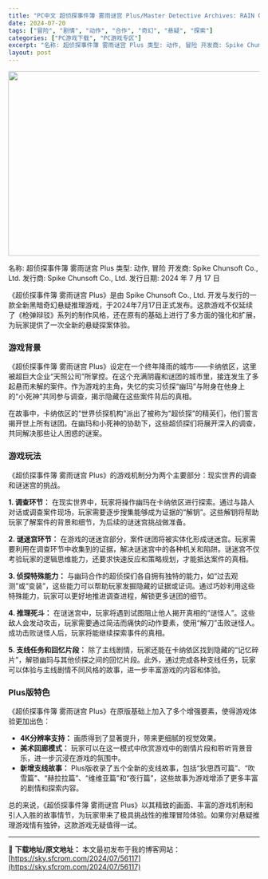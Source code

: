 ```yaml
---
title: "PC中文 超侦探事件簿 雾雨谜宫 Plus/Master Detective Archives: RAIN CODE Plus 43.71G"
date: 2024-07-20
tags: ["冒险", "剧情", "动作", "合作", "奇幻", "悬疑", "探索"]
categories: ["PC游戏下载", "PC游戏专区"]
excerpt: "名称: 超侦探事件簿 雾雨谜宫 Plus 类型: 动作, 冒险 开发商: Spike Chunsoft Co., Ltd. 发行商: Spike Chunsoft Co., Ltd. 发行日期: 2024 年 7 月 17 日 《超侦探事件簿 雾雨谜宫 Plus》是由 Spike Chunsoft &hellip;"
layout: post
---
```


<img class="aligncenter size-full wp-image-56118" src="https://sky.sfcrom.com/wp-content/uploads/2024/07/2024072007105032.webp" alt="" width="660" height="370" />

名称: 超侦探事件簿 雾雨谜宫 Plus
类型: 动作, 冒险
开发商: Spike Chunsoft Co., Ltd.
发行商: Spike Chunsoft Co., Ltd.
发行日期: 2024 年 7 月 17 日

《超侦探事件簿 雾雨谜宫 Plus》是由 Spike Chunsoft Co., Ltd. 开发与发行的一款全新黑暗奇幻悬疑推理游戏，于2024年7月17日正式发布。这款游戏不仅延续了《枪弹辩驳》系列的制作风格，还在原有的基础上进行了多方面的强化和扩展，为玩家提供了一次全新的悬疑探案体验。
<h3>游戏背景</h3>
《超侦探事件簿 雾雨谜宫 Plus》设定在一个终年降雨的城市——卡纳依区，这里被超巨大企业“天照公司”所掌控。在这个充满阴霾和谜团的城市里，接连发生了多起悬而未解的案件。作为游戏的主角，失忆的实习侦探“幽玛”与附身在他身上的“小死神”共同参与调查，揭示隐藏在这些案件背后的真相。

在故事中，卡纳依区的“世界侦探机构”派出了被称为“超侦探”的精英们，他们誓言揭开世上所有谜团。在幽玛和小死神的协助下，这些超侦探们将展开深入的调查，共同解决那些让人困惑的谜案。
<h3>游戏玩法</h3>
《超侦探事件簿 雾雨谜宫 Plus》的游戏机制分为两个主要部分：现实世界的调查和谜迷宫的挑战。

<strong>1. 调查环节：</strong> 在现实世界中，玩家将操作幽玛在卡纳依区进行探索。通过与路人对话或调查案件现场，玩家需要逐步搜集能够成为证据的“解钥”。这些解钥将帮助玩家了解案件的背景和细节，为后续的谜迷宫挑战做准备。

<strong>2. 谜迷宫环节：</strong> 在游戏的谜迷宫部分，案件谜团将被实体化形成谜迷宫。玩家需要利用在调查环节中收集到的证据，解决谜迷宫中的各种机关和陷阱。谜迷宫不仅考验玩家的逻辑思维能力，还要求快速反应和策略规划，才能抵达案件的真相。

<strong>3. 侦探特殊能力：</strong> 与幽玛合作的超侦探们各自拥有独特的能力，如“过去观测”或“变装”，这些能力可以帮助玩家发掘隐藏的证据或证词。通过巧妙利用这些特殊能力，玩家可以更好地推进调查进程，解锁更多谜团的细节。

<strong>4. 推理死斗：</strong> 在谜迷宫中，玩家将遇到试图阻止他人揭开真相的“谜怪人”。这些敌人会发动攻击，玩家需要通过简洁而痛快的动作要素，使用“解刀”击败谜怪人。成功击败谜怪人后，玩家将能继续探索事件的真相。

<strong>5. 支线任务和回忆片段：</strong> 除了主线剧情，玩家还能在卡纳依区找到隐藏的“记忆碎片”，解锁幽玛与其他侦探之间的回忆片段。此外，通过完成各种支线任务，玩家可以体验与主线剧情不同风格的故事，进一步丰富游戏的内容和体验。
<h3>Plus版特色</h3>
《超侦探事件簿 雾雨谜宫 Plus》在原版基础上加入了多个增强要素，使得游戏体验更加出色：
<ul>
 	<li><strong>4K分辨率支持：</strong> 画质得到了显著提升，带来更细腻的视觉效果。</li>
 	<li><strong>美术回廊模式：</strong> 玩家可以在这一模式中欣赏游戏中的剧情片段和聆听背景音乐，进一步沉浸在游戏的氛围中。</li>
 	<li><strong>新增支线故事：</strong> Plus版收录了五个全新的支线故事，包括“狄思西可篇”、“吹雪篇”、“赫拉拉篇”、“维维亚篇”和“夜行篇”，这些故事为游戏增添了更多丰富的剧情和探索内容。</li>
</ul>
总的来说，《超侦探事件簿 雾雨谜宫 Plus》以其精致的画面、丰富的游戏机制和引人入胜的故事情节，为玩家带来了极具挑战性的推理冒险体验。如果你对悬疑推理游戏情有独钟，这款游戏无疑值得一试。

---
📖 **下载地址/原文地址：** 本文最初发布于我的博客网站：[https://sky.sfcrom.com/2024/07/56117](https://sky.sfcrom.com/2024/07/56117)
